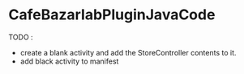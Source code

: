 CafeBazarIabPluginJavaCode
==========================
TODO :

* create a blank activity and add the StoreController contents to it.
* add black activity to manifest
